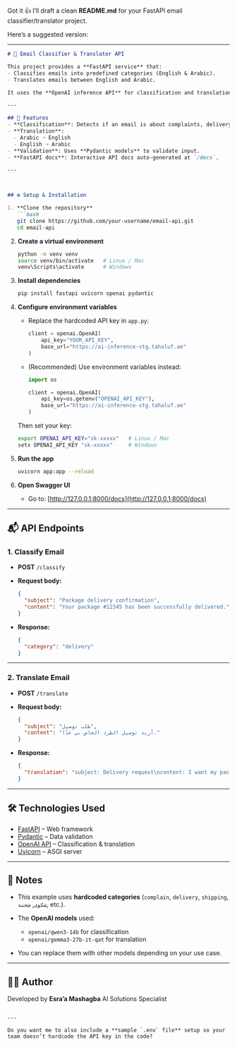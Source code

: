 Got it 👍 I’ll draft a clean **README.md** for your FastAPI email classifier/translator project.

Here’s a suggested version:

---

```markdown
# 📧 Email Classifier & Translator API

This project provides a **FastAPI service** that:
- Classifies emails into predefined categories (English & Arabic).
- Translates emails between English and Arabic.

It uses the **OpenAI inference API** for classification and translation.

---

## 🚀 Features
- **Classification**: Detects if an email is about complaints, delivery, shipping, etc.
- **Translation**: 
  - Arabic ➝ English
  - English ➝ Arabic
- **Validation**: Uses **Pydantic models** to validate input.
- **FastAPI docs**: Interactive API docs auto-generated at `/docs`.

---



## ⚙️ Setup & Installation

1. **Clone the repository**
   ```bash
   git clone https://github.com/your-username/email-api.git
   cd email-api
````

2. **Create a virtual environment**

   ```bash
   python -m venv venv
   source venv/bin/activate   # Linux / Mac
   venv\Scripts\activate      # Windows
   ```

3. **Install dependencies**

   ```bash
   pip install fastapi uvicorn openai pydantic
   ```

4. **Configure environment variables**

   * Replace the hardcoded API key in `app.py`:

     ```python
     client = openai.OpenAI(
         api_key="YOUR_API_KEY",
         base_url="https://ai-inference-stg.tahaluf.ae"
     )
     ```
   * (Recommended) Use environment variables instead:

     ```python
     import os

     client = openai.OpenAI(
         api_key=os.getenv("OPENAI_API_KEY"),
         base_url="https://ai-inference-stg.tahaluf.ae"
     )
     ```

   Then set your key:

   ```bash
   export OPENAI_API_KEY="sk-xxxxx"   # Linux / Mac
   setx OPENAI_API_KEY "sk-xxxxx"     # Windows
   ```

5. **Run the app**

   ```bash
   uvicorn app:app --reload
   ```

6. **Open Swagger UI**

   * Go to: [http://127.0.0.1:8000/docs](http://127.0.0.1:8000/docs)

---

## 📬 API Endpoints

### 1. Classify Email

* **POST** `/classify`
* **Request body:**

  ```json
  {
    "subject": "Package delivery confirmation",
    "content": "Your package #12345 has been successfully delivered."
  }
  ```
* **Response:**

  ```json
  {
    "category": "delivery"
  }
  ```

---

### 2. Translate Email

* **POST** `/translate`
* **Request body:**

  ```json
  {
    "subject": "طلب توصيل",
    "content": "أريد توصيل الطرد الخاص بي غدًا."
  }
  ```
* **Response:**

  ```json
  {
    "translation": "subject: Delivery request\ncontent: I want my package delivered tomorrow.\nlanguage: en"
  }
  ```

---

## 🛠️ Technologies Used

* [FastAPI](https://fastapi.tiangolo.com/) – Web framework
* [Pydantic](https://docs.pydantic.dev/) – Data validation
* [OpenAI API](https://platform.openai.com/docs/) – Classification & translation
* [Uvicorn](https://www.uvicorn.org/) – ASGI server

---

## 📌 Notes

* This example uses **hardcoded categories** (`complain`, `delivery`, `shipping`, `شكوى`, `شحنة`, etc.).
* The **OpenAI models** used:

  * `openai/qwen3-14b` for classification
  * `openai/gemma3-27b-it-qat` for translation
* You can replace them with other models depending on your use case.

---

## 👩‍💻 Author

Developed by **Esra’a Mashagba**
AI Solutions Specialist

```

---

Do you want me to also include a **sample `.env` file** setup so your team doesn’t hardcode the API key in the code?
```
